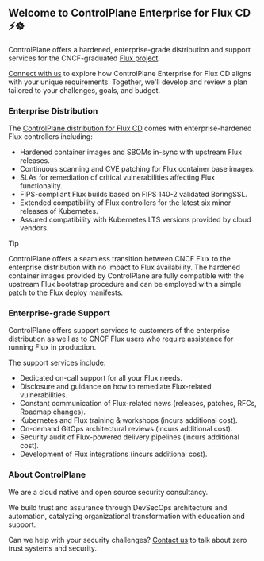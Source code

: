 ## Welcome to ControlPlane Enterprise for Flux CD ⚡☸️

ControlPlane offers a hardened, enterprise-grade distribution and
support services for the CNCF-graduated [Flux project](https://www.cncf.io/projects/flux/).

[Connect with us](https://control-plane.io/contact/?inquiry=fluxcd) to explore how ControlPlane 
Enterprise for Flux CD aligns with your unique requirements. Together, we'll develop and review a plan
tailored to your challenges, goals, and budget.

### Enterprise Distribution

The [ControlPlane distribution for Flux CD](https://github.com/controlplaneio-fluxcd/distribution)
comes with enterprise-hardened Flux controllers including:

- Hardened container images and SBOMs in-sync with upstream Flux releases.
- Continuous scanning and CVE patching for Flux container base images.
- SLAs for remediation of critical vulnerabilities affecting Flux functionality.
- FIPS-compliant Flux builds based on FIPS 140-2 validated BoringSSL.
- Extended compatibility of Flux controllers for the latest six minor releases of Kubernetes.
- Assured compatibility with Kubernetes LTS versions provided by cloud vendors.

> [!TIP]
> ControlPlane offers a seamless transition between CNCF Flux to the enterprise distribution with no impact
> to Flux availability. The hardened container images provided by ControlPlane are fully compatible
> with the upstream Flux bootstrap procedure and can be employed with a simple patch to the Flux deploy manifests.

### Enterprise-grade Support

ControlPlane offers support services to customers of the enterprise distribution as well as
to CNCF Flux users who require assistance for running Flux in production.

The support services include:

- Dedicated on-call support for all your Flux needs.
- Disclosure and guidance on how to remediate Flux-related vulnerabilities.
- Constant communication of Flux-related news (releases, patches, RFCs, Roadmap changes).
- Kubernetes and Flux training & workshops (incurs additional cost).
- On-demand GitOps architectural reviews (incurs additional cost).
- Security audit of Flux-powered delivery pipelines (incurs additional cost).
- Development of Flux integrations (incurs additional cost).

### About ControlPlane

We are a cloud native and open source security consultancy.

We build trust and assurance through DevSecOps architecture and automation,
catalyzing organizational transformation with education and support.

Can we help with your security challenges?
[Contact us](https://control-plane.io/contact) to talk about zero trust systems and security.

